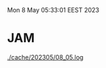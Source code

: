 Mon  8 May 05:33:01 EEST 2023
# JAM
<a href='./cache/202305/08_05.log'>./cache/202305/08_05.log</a>
